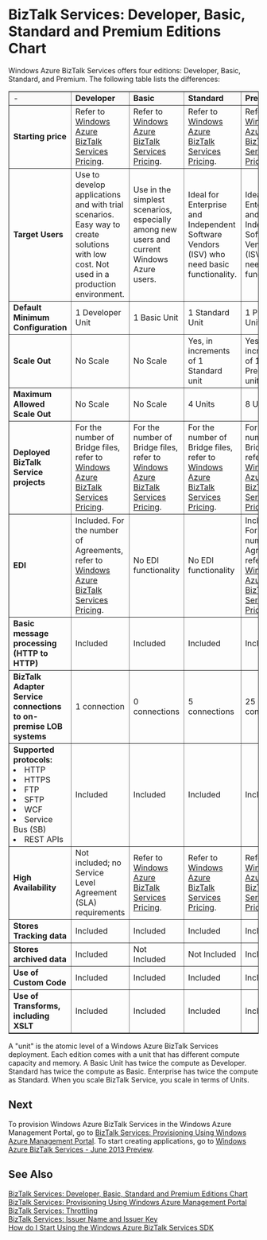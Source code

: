 <properties linkid="editions-chart" urlDisplayName="BizTalk Services Editions" pageTitle="BizTalk Services: Developer, Basic, Standard and Enterprise Editions Chart" metaKeywords="Get started Azure biztalk services, editions, Azure unstructured data" metaDescription="A chart that lists the differences with the different Windows Azure BizTalk Services editions." metaCanonical="http://www.windowsazure.com/en-us/manage/services/biztalk-services/editions-chart" umbracoNaviHide="0" disqusComments="1" writer="mandia" editor="susanjo" manager="paulettm" /> 

<div chunk="../chunks/biztalk-services-left-nav.md"/> 

# BizTalk Services: Developer, Basic, Standard and Premium Editions Chart

Windows Azure BizTalk Services offers four editions: Developer, Basic, Standard, and Premium. The following table lists the differences:

<table border="1">
<tr bgcolor="FAF9F9">
        <td>-</td>
        <td><strong>Developer</strong></td>
        <td><strong>Basic</strong></td>
        <td><strong>Standard</strong></td>
        <td><strong>Premium</strong></td>
</tr>
<tr>
<td><strong>Starting price</strong></td>
<td>Refer to <a HREF="http://go.microsoft.com/fwlink/p/?LinkID=304011"> Windows Azure BizTalk Services Pricing</a>.</td>
<td>Refer to <a HREF="http://go.microsoft.com/fwlink/p/?LinkID=304011"> Windows Azure BizTalk Services Pricing</a>.</td>
<td>Refer to <a HREF="http://go.microsoft.com/fwlink/p/?LinkID=304011"> Windows Azure BizTalk Services Pricing</a>.</td>
<td>Refer to <a HREF="http://go.microsoft.com/fwlink/p/?LinkID=304011"> Windows Azure BizTalk Services Pricing</a>.</td>
</tr>
<tr>
<td><strong>Target Users</strong></td>
<td>Use to develop applications and with trial scenarios. Easy way to create solutions with low cost. Not used in a production environment.</td>
<td>Use in the simplest scenarios, especially among new users and current Windows Azure users.</td>
<td>Ideal for Enterprise and Independent Software Vendors (ISV) who need basic functionality.</td>
<td>Ideal for Enterprise and Independent Software Vendors (ISV) who need robust functionality.</td>
</tr>
<tr>
<td><strong>Default Minimum Configuration</strong></td>
<td>1 Developer Unit</td>
<td>1 Basic Unit</td>
<td>1 Standard Unit</td>
<td>1 Premium Unit</td>
</tr>
<tr>
<td><strong>Scale Out</strong></td>
<td>No Scale</td>
<td>No Scale</td>
<td>Yes, in increments of 1 Standard unit</td>
<td>Yes, in increments of 1 Premium unit</td>
</tr>
<tr>
<td><strong>Maximum Allowed Scale Out</strong></td>
<td>No Scale</td>
<td>No Scale</td>
<td>4 Units</td>
<td>8 Units</td>
</tr>
<tr>
<td><strong>Deployed BizTalk Service projects</strong></td>
<td>For the number of  Bridge files, refer to <a HREF="http://go.microsoft.com/fwlink/p/?LinkID=304011"> Windows Azure BizTalk Services Pricing</a>.</td>
<td>For the number of  Bridge files, refer to <a HREF="http://go.microsoft.com/fwlink/p/?LinkID=304011"> Windows Azure BizTalk Services Pricing</a>.</td>
<td>For the number of  Bridge files, refer to <a HREF="http://go.microsoft.com/fwlink/p/?LinkID=304011"> Windows Azure BizTalk Services Pricing</a>.</td>
<td>For the number of  Bridge files, refer to <a HREF="http://go.microsoft.com/fwlink/p/?LinkID=304011"> Windows Azure BizTalk Services Pricing</a>.</td>
</tr>
<tr>
<td><strong>EDI</strong></td>
<td>Included. For the number of  Agreements, refer to <a HREF="http://go.microsoft.com/fwlink/p/?LinkID=304011"> Windows Azure BizTalk Services Pricing</a>.</td>
<td>No EDI functionality</td>
<td>No EDI functionality</td>
<td>Included. For the number of  Agreements, refer to <a HREF="http://go.microsoft.com/fwlink/p/?LinkID=304011"> Windows Azure BizTalk Services Pricing</a>.</td>
</tr>
<tr>
<td><strong>Basic message processing (HTTP to HTTP)</strong></td>
<td>Included</td>
<td>Included</td>
<td>Included</td>
<td>Included</td>
</tr>
<tr>
<td><strong>BizTalk Adapter Service connections to on-premise LOB systems</strong></td>
<td>1 connection</td>
<td>0 connections</td>
<td>5 connections</td>
<td>25 connections</td>
</tr>
<tr>
<td><strong>Supported protocols:</strong>
<bl>
<li>HTTP</li>
<li>HTTPS</li>
<li>FTP</li>
<li>SFTP</li>
<li>WCF</li>
<li>Service Bus (SB)</li>
<li>REST APIs</li>
</bl>
</td>
<td>Included</td>
<td>Included</td>
<td>Included</td>
<td>Included</td>
</tr>
<tr>
<td><strong>High Availability</strong></td>
<td>Not included; no Service Level Agreement (SLA) requirements</td>
<td>Refer to <a HREF="http://go.microsoft.com/fwlink/p/?LinkID=304011"> Windows Azure BizTalk Services Pricing</a>.
<!--99.9% SLA, including downtime for platform upgrades--></td>
<td>Refer to <a HREF="http://go.microsoft.com/fwlink/p/?LinkID=304011"> Windows Azure BizTalk Services Pricing</a>.
<!--99.9% SLA, including downtime for platform upgrades--></td>
<td>Refer to <a HREF="http://go.microsoft.com/fwlink/p/?LinkID=304011"> Windows Azure BizTalk Services Pricing</a>.
<!--99.9% SLA, including downtime for platform upgrades--></td>
</tr>
<tr>
<td><strong>Stores Tracking data</strong></td>
<td>Included</td>
<td>Included</td>
<td>Included</td>
<td>Included</td>
</tr>
<tr>
<td><strong>Stores archived data</strong></td>
<td>Included</td>
<td>Not Included</td>
<td>Not Included</td>
<td>Included</td>
</tr>
<tr>
<td><strong>Use of Custom Code</strong></td>
<td>Included</td>
<td>Included</td>
<td>Included</td>
<td>Included</td>
</tr>
<tr>
<td><strong>Use of Transforms, including XSLT</strong></td>
<td>Included</td>
<td>Included</td>
<td>Included</td>
<td>Included</td>
</tr>
</table>

A "unit" is the atomic level of a Windows Azure BizTalk Services deployment. Each edition comes with a unit that has different compute capacity and memory. A Basic Unit has twice the compute as Developer. Standard has twice the compute as Basic. Enterprise has twice the compute as Standard. When you scale BizTalk Service, you scale in terms of Units.

## Next

To provision Windows Azure BizTalk Services in the Windows Azure Management Portal, go to [BizTalk Services: Provisioning Using Windows Azure Management Portal](http://go.microsoft.com/fwlink/p/?LinkID=302280). To start creating applications, go to [Windows Azure BizTalk Services - June 2013 Preview](http://go.microsoft.com/fwlink/p/?LinkID=235197).

## See Also
[BizTalk Services: Developer, Basic, Standard and Premium Editions Chart](http://go.microsoft.com/fwlink/p/?LinkID=302279)<br/>
[BizTalk Services: Provisioning Using Windows Azure Management Portal](http://go.microsoft.com/fwlink/p/?LinkID=302280)<br/>
[BizTalk Services: Throttling](http://go.microsoft.com/fwlink/p/?LinkID=302282)<br/>
[BizTalk Services: Issuer Name and Issuer Key](http://go.microsoft.com/fwlink/p/?LinkID=303941)<br/>
[How do I Start Using the Windows Azure BizTalk Services SDK](http://go.microsoft.com/fwlink/p/?LinkID=302335)<br/>